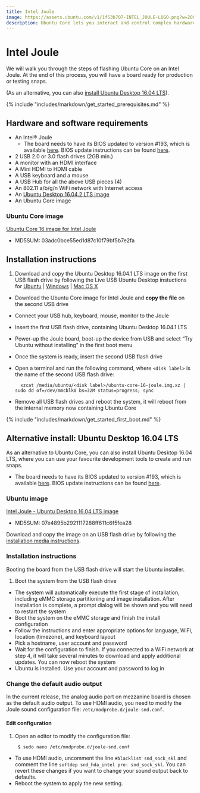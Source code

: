 ```yaml
---
title: Intel Joule
image: https://assets.ubuntu.com/v1/1f53b707-INTEL_JOULE-LOGO.png?w=200
description: Ubuntu Core lets you interact and control complex hardware and modules.
---
```

# Intel Joule

We will walk you through the steps of flashing Ubuntu Core on an Intel Joule. At the end of this process, you will have a board ready for production or testing snaps.

(As an alternative, you can also [install Ubuntu Desktop 16.04 LTS](#alternative-install:-ubuntu-desktop-16.04-lts)).

{% include "includes/markdown/get_started_prerequisites.md" %}

## Hardware and software requirements

* An Intel® Joule
    * The board needs to have its BIOS updated to version #193, which is available
[here](https://downloadmirror.intel.com/26206/eng/joule-firmware-2017-02-19-193-public.zip). BIOS update instructions can be found [here](https://software.intel.com/en-us/flashing-the-bios-on-joule).
* 2 USB 2.0 or 3.0 flash drives (2GB min.)
* A monitor with an HDMI interface
* A Mini HDMI to HDMI cable
* A USB keyboard and a mouse
* A USB Hub for all the above USB pieces (4)
* An 802.11 a/b/g/n WiFi network with Internet access
* An [Ubuntu Desktop 16.04.2 LTS image](http://releases.ubuntu.com/16.04.2/ubuntu-16.04.2-desktop-amd64.iso)
* An Ubuntu Core image

### Ubuntu Core image

[Ubuntu Core 16 image for Intel Joule](http://cdimage.ubuntu.com/ubuntu-core/16/stable/20170323/ubuntu-core-16-joule.img.xz)

* MD5SUM: 03adc0bce55ed1d87c10f79bf5b7e2fa

## Installation instructions

1. Download and copy the Ubuntu Desktop 16.04.1 LTS image on the first USB flash drive by following the Live USB Ubuntu Desktop instuctions for [Ubuntu](https://www.ubuntu.com/download/desktop/create-a-usb-stick-on-ubuntu) | [Windows](https://www.ubuntu.com/download/desktop/create-a-usb-stick-on-windows) | [Mac OS X](https://www.ubuntu.com/download/desktop/create-a-usb-stick-on-mac-osx)
* Download the Ubuntu Core image for Intel Joule and **copy the file** on the second USB drive
* Connect your USB hub, keyboard, mouse, monitor to the Joule
* Insert the first USB flash drive, containing Ubuntu Desktop 16.04.1 LTS
* Power-up the Joule board, boot-up the device from USB and select “Try Ubuntu without installing” in the first boot menu
* Once the system is ready, insert the second USB flash drive
* Open a terminal and run the following command, where `<disk label>` is the name of the second USB flash drive:

        xzcat /media/ubuntu/<disk label>/ubuntu-core-16-joule.img.xz | sudo dd of=/dev/mmcblk0 bs=32M status=progress; sync

* Remove all USB flash drives and reboot the system, it will reboot from the internal memory now containing Ubuntu Core

{% include "includes/markdown/get_started_first_boot.md" %}

## Alternative install: Ubuntu Desktop 16.04 LTS

As an alternative to Ubuntu Core, you can also install Ubuntu Desktop 16.04 LTS, where you can use your favourite development tools to create and run snaps.

* The board needs to have its BIOS updated to version #193, which is available
[here](https://downloadmirror.intel.com/26206/eng/joule-firmware-2017-02-19-193-public.zip). BIOS update instructions can be found [here](https://software.intel.com/en-us/flashing-the-bios-on-joule).

### Ubuntu image

[Intel Joule - Ubuntu Desktop 16.04 LTS image](http://people.canonical.com/~platform/snappy/tuchuck/desktop-final/tuchuck-xenial-desktop-iso-20170317-0.iso)

* MD5SUM: 07e4895b2921117288ff611c6f5fea28

Download and copy the image on an USB flash drive by following the [installation media instructions](/core/get-started/installation-medias).

### Installation instructions

Booting the board from the USB flash drive will start the Ubuntu installer.

1. Boot the system from the USB flash drive
* The system will automatically execute the first stage of installation, including eMMC storage partitioning and image installation. After installation is complete, a prompt dialog will be shown and you will need to restart the system
* Boot the system on the eMMC storage and finish the install configuration
* Follow the instructions and enter appropriate options for language, WiFi, location (timezone), and keyboard layout
* Pick a hostname, user account and password
* Wait for the configuration to finish. If you connected to a WiFi network at step 4, it will take several minutes to download and apply additional updates. You can now reboot the system
* Ubuntu is installed. Use your account and password to log in

### Change the default audio output

In the current release, the analog audio port on mezzanine board is chosen as the default audio output. To use HDMI audio, you need to modify the Joule sound configuration file: `/etc/modprobe.d/joule-snd.conf`.

#### Edit configuration

1. Open an editor to modify the configuration file:

        $ sudo nano /etc/modprobe.d/joule-snd.conf

* To use HDMI audio, uncomment the line `#blacklist snd_sock_skl` and comment the line `softdep snd_hda_intel pre: snd_sock_skl`. You can revert these changes if you want to change your sound output back to defaults.
* Reboot the system to apply the new setting.
